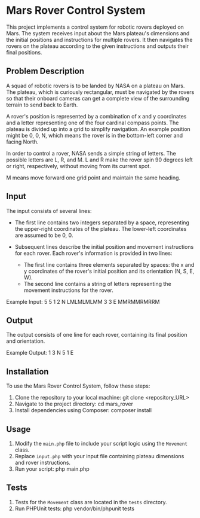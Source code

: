 # Mars Rover Control System

This project implements a control system for robotic rovers deployed on Mars. The system receives input about the Mars plateau's dimensions and the initial positions and instructions for multiple rovers. It then navigates the rovers on the plateau according to the given instructions and outputs their final positions.

## Problem Description

A squad of robotic rovers is to be landed by NASA on a plateau on Mars. The plateau, which is curiously rectangular, must be navigated by the rovers so that their onboard cameras can get a complete view of the surrounding terrain to send back to Earth.

A rover's position is represented by a combination of x and y coordinates and a letter representing one of the four cardinal compass points. The plateau is divided up into a grid to simplify navigation. An example position might be 0, 0, N, which means the rover is in the bottom-left corner and facing North.

In order to control a rover, NASA sends a simple string of letters. The possible letters are L, R, and M. L and R make the rover spin 90 degrees left or right, respectively, without moving from its current spot.

M means move forward one grid point and maintain the same heading.

## Input

The input consists of several lines:

- The first line contains two integers separated by a space, representing the upper-right coordinates of the plateau. The lower-left coordinates are assumed to be 0, 0.

- Subsequent lines describe the initial position and movement instructions for each rover. Each rover's information is provided in two lines:
    - The first line contains three elements separated by spaces: the x and y coordinates of the rover's initial position and its orientation (N, S, E, W).
    - The second line contains a string of letters representing the movement instructions for the rover.

Example Input:
5 5
1 2 N
LMLMLMLMM
3 3 E
MMRMMRMRRM

## Output

The output consists of one line for each rover, containing its final position and orientation.

Example Output:
1 3 N
5 1 E

## Installation

To use the Mars Rover Control System, follow these steps:

1. Clone the repository to your local machine:
   git clone <repository_URL>
2. Navigate to the project directory:
   cd mars_rover
3. Install dependencies using Composer:
   composer install

## Usage
1. Modify the `main.php` file to include your script logic using the `Movement` class.
2. Replace `input.php` with your input file containing plateau dimensions and rover instructions.
3. Run your script:
   php main.php

## Tests
1. Tests for the `Movement` class are located in the `tests` directory.
2. Run PHPUnit tests:
   php vendor/bin/phpunit tests